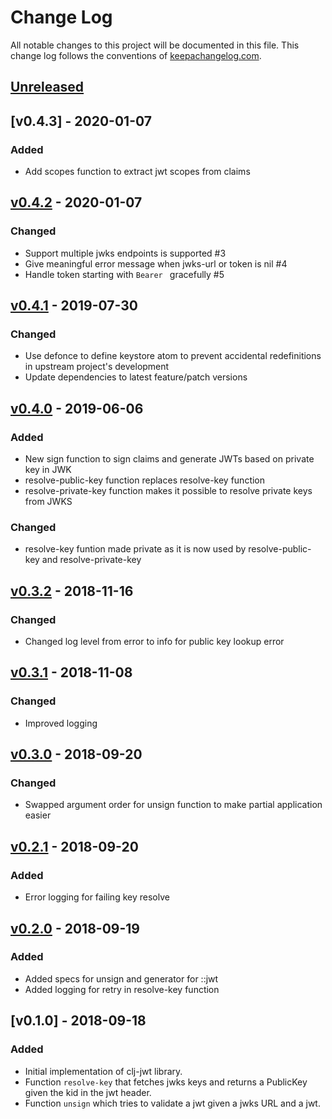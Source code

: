 # Change Log
All notable changes to this project will be documented in this file. This change log follows the conventions of [keepachangelog.com](http://keepachangelog.com/).

## [Unreleased]

## [v0.4.3] - 2020-01-07
### Added
- Add scopes function to extract jwt scopes from claims

## [v0.4.2] - 2020-01-07
### Changed
- Support multiple jwks endpoints is supported #3
- Give meaningful error message when jwks-url or token is nil #4
- Handle token starting with `Bearer ` gracefully #5

## [v0.4.1] - 2019-07-30
### Changed
- Use defonce to define keystore atom to prevent accidental redefinitions in upstream project's development
- Update dependencies to latest feature/patch versions

## [v0.4.0] - 2019-06-06
### Added
- New sign function to sign claims and generate JWTs based on private key in JWK
- resolve-public-key function replaces resolve-key function
- resolve-private-key function makes it possible to resolve private keys from JWKS

### Changed
- resolve-key funtion made private as it is now used by resolve-public-key and resolve-private-key

## [v0.3.2] - 2018-11-16
### Changed
- Changed log level from error to info for public key lookup error

## [v0.3.1] - 2018-11-08
### Changed
- Improved logging

## [v0.3.0] - 2018-09-20
### Changed
- Swapped argument order for unsign function to make partial application easier

## [v0.2.1] - 2018-09-20
### Added
- Error logging for failing key resolve

## [v0.2.0] - 2018-09-19
### Added
- Added specs for unsign and generator for ::jwt
- Added logging for retry in resolve-key function

## [v0.1.0] - 2018-09-18
### Added
- Initial implementation of clj-jwt library.
- Function `resolve-key` that fetches jwks keys and returns a PublicKey given the kid in the jwt header.
- Function `unsign` which tries to validate a jwt given a jwks URL and a jwt.

[Unreleased]: https://gitlab.nsd.no/clojure/clj-jwt/compare/v0.4.2...HEAD
[v0.4.2]: https://gitlab.nsd.no/clojure/clj-jwt/compare/v0.4.1...v0.4.2
[v0.4.1]: https://gitlab.nsd.no/clojure/clj-jwt/compare/v0.4.0...v0.4.1
[v0.4.0]: https://gitlab.nsd.no/clojure/clj-jwt/compare/v0.3.2...v0.4.0
[v0.3.2]: https://gitlab.nsd.no/clojure/clj-jwt/compare/v0.3.1...v0.3.2
[v0.3.1]: https://gitlab.nsd.no/clojure/clj-jwt/compare/v0.3.0...v0.3.1
[v0.3.0]: https://gitlab.nsd.no/clojure/clj-jwt/compare/v0.2.1...v0.3.0
[v0.2.1]: https://gitlab.nsd.no/clojure/clj-jwt/compare/v0.2.0...v0.2.1
[v0.2.0]: https://gitlab.nsd.no/clojure/clj-jwt/compare/v0.1.0...v0.2.0
